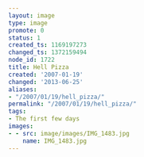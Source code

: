 ```yaml
---
layout: image
type: image
promote: 0
status: 1
created_ts: 1169197273
changed_ts: 1372159494
node_id: 1722
title: Hell Pizza
created: '2007-01-19'
changed: '2013-06-25'
aliases:
- "/2007/01/19/hell_pizza/"
permalink: "/2007/01/19/hell_pizza/"
tags:
- The first few days
images:
- - src: image/images/IMG_1483.jpg
    name: IMG_1483.jpg
---
```


